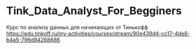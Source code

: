 # Tink_Data_Analyst_For_Begginers
Курс по анализу данных для начинающих от Тинькофф
https://edu.tinkoff.ru/my-activities/courses/stream/90e439d4-cc17-4de8-b4a5-796d84268686
